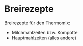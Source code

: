 # Breirezepte

Breirezepte für den Thermomix:
 + Milchmahlzeiten bzw. Kompotte
 + Hauptmahlzeiten (alles andere)

